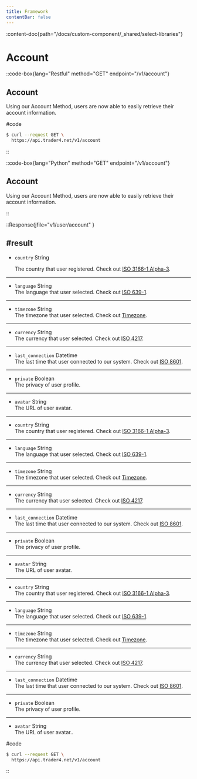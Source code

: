 ```yaml
---
title: Framework
contentBar: false
---
```


<!-- import custom file in markdown -->

:content-doc{path="/docs/custom-component/_shared/select-libraries"}

# Account

::code-box{lang="Restful" method="GET" endpoint="/v1/account"}

## Account

Using our Account Method, users are now able to easily retrieve their account information.

#code

```bash
$ curl --request GET \
  https://api.trader4.net/v1/account
```

::

::code-box{lang="Python" method="GET" endpoint="/v1/account"}

## Account
Using our Account Method, users are now able to easily retrieve their account information.

::

::Response{jfile="v1/user/account" }

#result
---
- `country` <span>String</span>

  The country that user registered. Check out [ISO 3166-1 Alpha-3](https://www.iso.org/iso-3166-country-codes.html).
---
- `language` <span>String</span><br>
 The language that user selected. Check out [ISO 639-1](https://www.iso.org/iso-639-language-codes.html).

---

- `timezone` <span>String</span><br>
 The timezone that user selected. Check out [Timezone](https://en.wikipedia.org/wiki/List_of_tz_database_time_zones).

--- 

- `currency` <span>String</span><br>
 The currency that user selected. Check out [ISO 4217](https://www.iso.org/iso-4217-currency-codes.html).
---
- `last_connection` <span>Datetime</span><br>
 The last time that user connected to our system. Check out [ISO 8601](https://www.iso.org/iso-8601-date-and-time-format.html).
---
- `private` <span>Boolean</span><br>
 The privacy of user profile.
---
- `avatar` <span>String</span><br>
 The URL of user avatar.
---
- `country` <span>String</span><br>
 The country that user registered. Check out [ISO 3166-1 Alpha-3](https://www.iso.org/iso-3166-country-codes.html).
---
- `language` <span>String</span><br>
 The language that user selected. Check out [ISO 639-1](https://www.iso.org/iso-639-language-codes.html).
---
- `timezone` <span>String</span><br>
 The timezone that user selected. Check out [Timezone](https://en.wikipedia.org/wiki/List_of_tz_database_time_zones).
---
- `currency` <span>String</span><br>
 The currency that user selected. Check out [ISO 4217](https://www.iso.org/iso-4217-currency-codes.html).
---
- `last_connection` <span>Datetime</span><br>
 The last time that user connected to our system. Check out [ISO 8601](https://www.iso.org/iso-8601-date-and-time-format.html).
---
- `private` <span>Boolean</span><br>
 The privacy of user profile.
---
- `avatar` <span>String</span><br>
 The URL of user avatar.
---
- `country` <span>String</span><br>
 The country that user registered. Check out [ISO 3166-1 Alpha-3](https://www.iso.org/iso-3166-country-codes.html).
---
- `language` <span>String</span><br>
 The language that user selected. Check out [ISO 639-1](https://www.iso.org/iso-639-language-codes.html).
---
- `timezone` <span>String</span><br>
 The timezone that user selected. Check out [Timezone](https://en.wikipedia.org/wiki/List_of_tz_database_time_zones).
---
- `currency` <span>String</span><br>
 The currency that user selected. Check out [ISO 4217](https://www.iso.org/iso-4217-currency-codes.html).
---
- `last_connection` <span>Datetime</span><br>
 The last time that user connected to our system. Check out [ISO 8601](https://www.iso.org/iso-8601-date-and-time-format.html).
---
- `private` <span>Boolean</span><br>
 The privacy of user profile.
---
- `avatar` <span>String</span><br>
 The URL of user avatar..

#code

```bash
$ curl --request GET \
  https://api.trader4.net/v1/account
```

::
